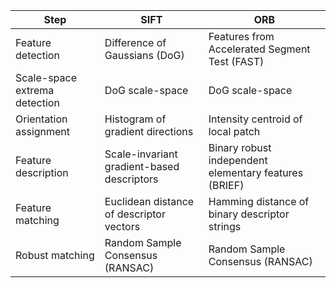 | Step                          | SIFT                                       | ORB                                                   |
|-------------------------------|--------------------------------------------|-------------------------------------------------------|
| Feature detection             | Difference of Gaussians (DoG)              | Features from Accelerated Segment Test (FAST)         |
| Scale-space extrema detection | DoG scale-space                            | DoG scale-space                                       |
| Orientation assignment        | Histogram of gradient directions           | Intensity centroid of local patch                     |
| Feature description           | Scale-invariant gradient-based descriptors | Binary robust independent elementary features (BRIEF) |
| Feature matching              | Euclidean distance of descriptor vectors   | Hamming distance of binary descriptor strings         |
| Robust matching               | Random Sample Consensus (RANSAC)           | Random Sample Consensus (RANSAC)                      |

